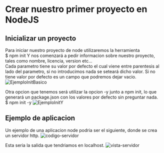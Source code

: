 # Crear nuestro primer proyecto en NodeJS

## Inicializar un proyecto

Para iniciar nuestro proyecto de node utilizaremos la herramienta</br>
    $ npm init
Y nos comenzará a pedir informacion sobre nuestro proyecto, tales como nombre, licencia, version etc...</br>
Cada parametro tiene su valor por defecto el cual viene entre parentesis al lado del parametro, si no introducimos nada se seteará dicho valor. Si no tiene valor por defecto es un campo que podremos dejar vacio.</br>
![EjemploInitBasico](https://i.gyazo.com/d9318838a13d77b3136ef86b26c18288.png)

Otra opcion que tenemos será utilizar la opcion -y junto a npm init, lo que generará un package.json con los valores por defecto sin preguntar nada.</br>
    $ npm init -y
![EjemploInitY](https://i.gyazo.com/dfaa33807e8507defb58ecab3463cdd1.png)

## Ejemplo de aplicacion

Un ejemplo de una aplicacion node podria ser el siguiente, donde se crea un servidor http.
![codigo-servidor](https://i.gyazo.com/8f18967acb079a105c97456efe1e2b12.png)</br>

Esta seria la salida que tendriamos en localhost.
![vista-servidor](https://i.gyazo.com/d3848a54b8294617b3a71993976d4e18.png)</br>
